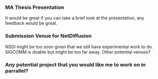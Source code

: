 ### MA Thesis Presentation
It would be great if you can take a brief look at the presentation, any feedback would be great.
### Submission Venue for NetDiffusion
NSDI might be too soon given that we still have experimental work to do.
SIGCOMM is doable but might be too far away.
Other potential venues?
### Any potential project that you would like me to work on in parrallel?
